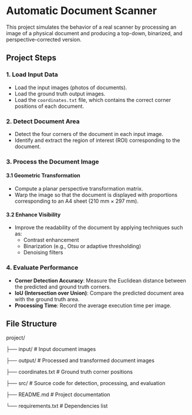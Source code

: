 # Automatic Document Scanner

This project simulates the behavior of a real scanner by processing an image of a physical document and producing a top-down, binarized, and perspective-corrected version.

## Project Steps

### 1. Load Input Data
- Load the input images (photos of documents).
- Load the ground truth output images.
- Load the `coordinates.txt` file, which contains the correct corner positions of each document.

### 2. Detect Document Area
- Detect the four corners of the document in each input image.
- Identify and extract the region of interest (ROI) corresponding to the document.

### 3. Process the Document Image

#### 3.1 Geometric Transformation
- Compute a planar perspective transformation matrix.
- Warp the image so that the document is displayed with proportions corresponding to an A4 sheet (210 mm × 297 mm).
  
#### 3.2 Enhance Visibility
- Improve the readability of the document by applying techniques such as:
  - Contrast enhancement
  - Binarization (e.g., Otsu or adaptive thresholding)
  - Denoising filters

### 4. Evaluate Performance
- **Corner Detection Accuracy**: Measure the Euclidean distance between the predicted and ground truth corners.
- **IoU (Intersection over Union)**: Compare the predicted document area with the ground truth area.
- **Processing Time**: Record the average execution time per image.

## File Structure
project/

├── input/                # Input document images

├── output/               # Processed and transformed document images

├── coordinates.txt       # Ground truth corner positions

├── src/                  # Source code for detection, processing, and evaluation

├── README.md             # Project documentation

└── requirements.txt      # Dependencies list
